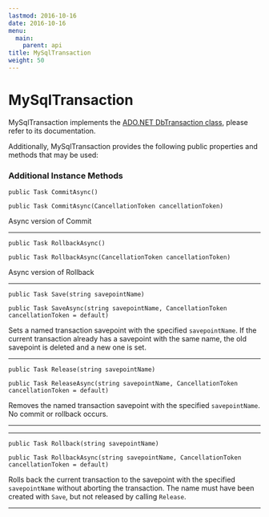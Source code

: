 ```yaml
---
lastmod: 2016-10-16
date: 2016-10-16
menu:
  main:
    parent: api
title: MySqlTransaction
weight: 50
---
```


MySqlTransaction
==================

MySqlTransaction implements the [ADO.NET DbTransaction class](https://docs.microsoft.com/en-us/dotnet/core/api/system.data.common.dbtransaction),
please refer to its documentation.

Additionally, MySqlTransaction provides the following public properties and methods that may be used:

### Additional Instance Methods

`public Task CommitAsync()`

`public Task CommitAsync(CancellationToken cancellationToken)`

Async version of Commit
***
`public Task RollbackAsync()`

`public Task RollbackAsync(CancellationToken cancellationToken)`

Async version of Rollback
***
`public Task Save(string savepointName)`

`public Task SaveAsync(string savepointName, CancellationToken cancellationToken = default)`

 Sets a named transaction savepoint with the specified `savepointName`. If the current transaction already has
 a savepoint with the same name, the old savepoint is deleted and a new one is set.
***
`public Task Release(string savepointName)`

`public Task ReleaseAsync(string savepointName, CancellationToken cancellationToken = default)`

 Removes the named transaction savepoint with the specified `savepointName`. No commit or rollback occurs.
***
***
`public Task Rollback(string savepointName)`

`public Task RollbackAsync(string savepointName, CancellationToken cancellationToken = default)`

 Rolls back the current transaction to the savepoint with the specified `savepointName` without aborting the transaction.
 The name must have been created with `Save`, but not released by calling `Release`.
***
